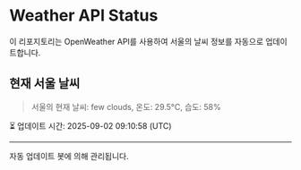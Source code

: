
# Weather API Status

이 리포지토리는 OpenWeather API를 사용하여 서울의 날씨 정보를 자동으로 업데이트합니다.

## 현재 서울 날씨
> 서울의 현재 날씨: few clouds, 온도: 29.5°C, 습도: 58%

⏳ 업데이트 시간: 2025-09-02 09:10:58 (UTC)

---
자동 업데이트 봇에 의해 관리됩니다.
